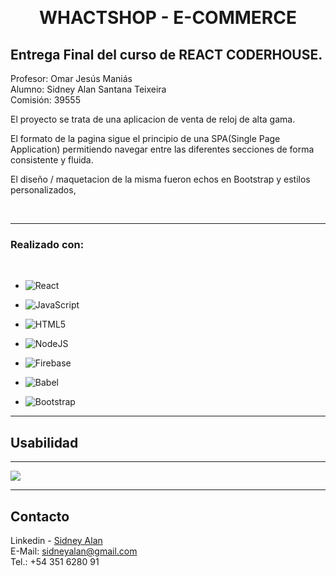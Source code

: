 
<a name="readme-top"></a>

<br />
<div align="center">
  <h1 align="center">WHACTSHOP - E-COMMERCE</h1>
</div>

<!-- ABOUT THE PROJECT -->

## Entrega Final del curso de REACT CODERHOUSE.

Profesor: Omar Jesús Maniás<br>
Alumno: Sidney Alan Santana Teixeira<br>
Comisión: 39555<br>

El proyecto se trata de una aplicacion de venta de reloj de alta gama.

El formato de la pagina sigue el principio de una SPA(Single Page Application) permitiendo navegar entre las diferentes secciones de forma consistente y fluida.

El diseño / maquetacion de la misma fueron echos en Bootstrap y estilos personalizados,

<br>
<hr>

### Realizado con:
<br>

* ![React](https://img.shields.io/badge/react-%23E34F26.svg?style=for-the-badge&logo=react&logoColor=white)
* ![JavaScript](https://img.shields.io/badge/javascript-%23323330.svg?style=for-the-badge&logo=javascript&logoColor=%23F7DF1E)
* ![HTML5](https://img.shields.io/badge/html5-%23E34F26.svg?style=for-the-badge&logo=html5&logoColor=white)

* ![NodeJS](https://img.shields.io/badge/node.js-6DA55F?style=for-the-badge&logo=node.js&logoColor=white)
* ![Firebase](https://img.shields.io/badge/firebase-%23039BE5.svg?style=for-the-badge&logo=firebase)
* ![Babel](https://img.shields.io/badge/Babel-babel-orange)

* ![Bootstrap](https://img.shields.io/badge/Bootstrap-5-brightgreen)

<hr>

<!-- USAGE EXAMPLES -->
## Usabilidad
<hr>

![](proyecto-gif.gif)
<hr>

<!-- CONTACT -->
## Contacto

Linkedin - [Sidney Alan](https://www.linkedin.com/in/sidney-alan-santana-teixeira-85685024/)<br>
E-Mail: sidneyalan@gmail.com<br>
Tel.: +54 351 6280 91
